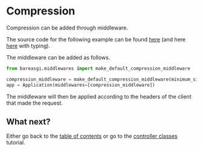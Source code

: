 # Compression

Compression can be added through middleware.

The source code for the following example can be found
[here](../examples/compression_nt.py)
(and here [here](../examples/compression.py) with typing).

The middleware can be added as follows.

```python
from bareasgi.middlewares import make_default_compression_middleware

compression_middleware = make_default_compression_middleware(minimum_size=1024)
app = Application(middlewares=[compression_middleware])
```

The middleware will then be applied according to the headers of the client
that made the request.

## What next?

Either go back to the [table of contents](index.md) or go
to the [controller classes](controller-classes.md) tutorial.
